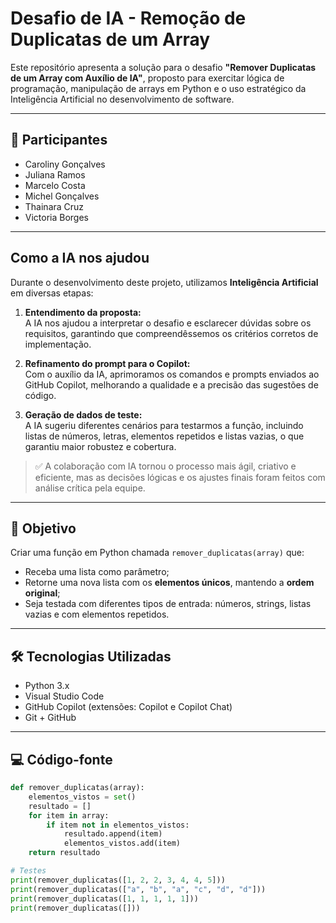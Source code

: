 #  Desafio de IA - Remoção de Duplicatas de um Array

Este repositório apresenta a solução para o desafio **"Remover Duplicatas de um Array com Auxílio de IA"**, proposto para exercitar lógica de programação, manipulação de arrays em Python e o uso estratégico da Inteligência Artificial no desenvolvimento de software.

---

## 👥 Participantes

- Caroliny Gonçalves
- Juliana Ramos
- Marcelo Costa
- Michel Gonçalves
- Thainara Cruz
- Victoria Borges

---

##  Como a IA nos ajudou

Durante o desenvolvimento deste projeto, utilizamos **Inteligência Artificial** em diversas etapas:

1. **Entendimento da proposta:**  
   A IA nos ajudou a interpretar o desafio e esclarecer dúvidas sobre os requisitos, garantindo que compreendêssemos os critérios corretos de implementação.

2. **Refinamento do prompt para o Copilot:**  
   Com o auxílio da IA, aprimoramos os comandos e prompts enviados ao GitHub Copilot, melhorando a qualidade e a precisão das sugestões de código.

3. **Geração de dados de teste:**  
   A IA sugeriu diferentes cenários para testarmos a função, incluindo listas de números, letras, elementos repetidos e listas vazias, o que garantiu maior robustez e cobertura.

> ✅ A colaboração com IA tornou o processo mais ágil, criativo e eficiente, mas as decisões lógicas e os ajustes finais foram feitos com análise crítica pela equipe.

---

## 🎯 Objetivo

Criar uma função em Python chamada `remover_duplicatas(array)` que:

- Receba uma lista como parâmetro;
- Retorne uma nova lista com os **elementos únicos**, mantendo a **ordem original**;
- Seja testada com diferentes tipos de entrada: números, strings, listas vazias e com elementos repetidos.

---

## 🛠 Tecnologias Utilizadas

- Python 3.x  
- Visual Studio Code  
- GitHub Copilot (extensões: Copilot e Copilot Chat)  
- Git + GitHub  

---

## 💻 Código-fonte

```python
def remover_duplicatas(array):
    elementos_vistos = set()
    resultado = []
    for item in array:
        if item not in elementos_vistos:
            resultado.append(item)
            elementos_vistos.add(item)
    return resultado

# Testes
print(remover_duplicatas([1, 2, 2, 3, 4, 4, 5]))
print(remover_duplicatas(["a", "b", "a", "c", "d", "d"]))
print(remover_duplicatas([1, 1, 1, 1, 1]))
print(remover_duplicatas([]))

